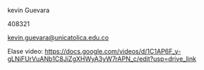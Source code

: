 kevin Guevara

408321

kevin.guevara@unicatolica.edu.co

Elase video: https://docs.google.com/videos/d/1C1AP6F_y-gLNiFUrVuANb1C8JiZgXHWyA3yW7rAPN_c/edit?usp=drive_link
